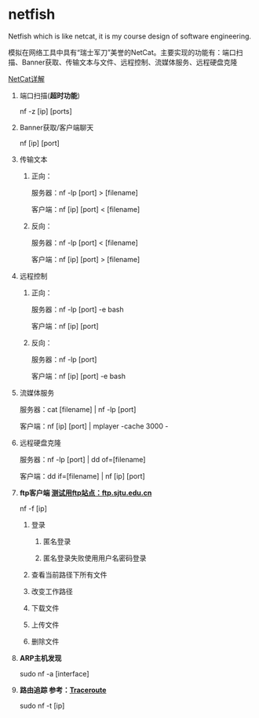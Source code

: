 # netfish
Netfish which is like netcat, it is my course design of software engineering.

模拟在网络工具中具有“瑞士军刀”美誉的NetCat。主要实现的功能有：端口扫描、Banner获取、传输文本与文件、远程控制、流媒体服务、远程硬盘克隆

[NetCat详解](https://blog.csdn.net/fageweiketang/article/details/82833193)

1. 端口扫描(**超时功能**)

   nf -z [ip] [ports]

2. Banner获取/客户端聊天

   nf [ip] [port]

3. 传输文本

   1. 正向：

      服务器：nf -lp [port] > [filename]

      客户端：nf [ip] [port] < [filename]

   2. 反向：

      服务器：nf -lp [port] < [filename]

      客户端：nf [ip] [port] > [filename]

4. 远程控制

   1. 正向：

      服务器：nf -lp [port] -e bash

      客户端：nf [ip] [port]

   2. 反向：

      服务器：nf -lp [port]

      客户端：nf [ip] [port] -e bash

5. 流媒体服务

   服务器：cat [filename] | nf -lp [port]

   客户端：nf [ip] [port] | mplayer -cache 3000 -

6. 远程硬盘克隆

   服务器：nf -lp [port] | dd of=[filename]

   客户端：dd if=[filename] | nf [ip] [port]

7. **ftp客户端 [测试用ftp站点：ftp.sjtu.edu.cn](ftp://ftp.sjtu.edu.cn)**

   nf -f [ip]

   1. 登录

      1. 匿名登录

      2. 匿名登录失败使用用户名密码登录

   2. 查看当前路径下所有文件

   3. 改变工作路径

   4. 下载文件

   5. 上传文件

   6. 删除文件

8. **ARP主机发现**

   sudo nf -a [interface]

9. **路由追踪 参考：[Traceroute](https://github.com/w-ku/Traceroute)**

   sudo nf -t [ip]

